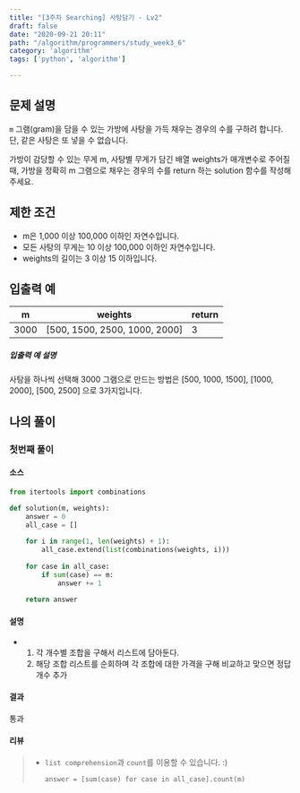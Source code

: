 ```yaml
---
title: "[3주차 Searching] 사탕담기 - Lv2"
draft: false
date: "2020-09-21 20:11"
path: "/algorithm/programmers/study_week3_6"
category: 'algorithm'
tags: ['python', 'algorithm']

---
```


## 문제 설명

`m` 그램(gram)을 담을 수 있는 가방에 사탕을 가득 채우는 경우의 수를 구하려 합니다. 단, 같은 사탕은 또 넣을 수 없습니다.

가방이 감당할 수 있는 무게 m, 사탕별 무게가 담긴 배열 weights가 매개변수로 주어질 때, 가방을 정확히 m 그램으로 채우는 경우의 수를 return 하는 solution 함수를 작성해주세요.

## 제한 조건

- m은 1,000 이상 100,000 이하인 자연수입니다.
- 모든 사탕의 무게는 10 이상 100,000 이하인 자연수입니다.
- weights의 길이는 3 이상 15 이하입니다.

## 입출력 예

| m    | weights                       | return |
| ---- | ----------------------------- | ------ |
| 3000 | [500, 1500, 2500, 1000, 2000] | 3      |

##### 입출력 예 설명

사탕을 하나씩 선택해 3000 그램으로 만드는 방법은 [500, 1000, 1500], [1000, 2000], [500, 2500] 으로 3가지입니다.



## 나의 풀이

### 첫번째 풀이

#### 소스

```python
from itertools import combinations

def solution(m, weights):
    answer = 0
    all_case = []
    
    for i in range(1, len(weights) + 1):
        all_case.extend(list(combinations(weights, i)))
    
    for case in all_case:
        if sum(case) == m:
            answer += 1
    
    return answer
```

#### 설명

- 1. 각 개수별 조합을 구해서 리스트에 담아둔다.
  2. 해당 조합 리스트를 순회하며 각 조합에 대한 가격을 구해 비교하고 맞으면 정답 개수 추가

#### 결과

통과

#### 리뷰

> - `list comprehension`과 `count`를 이용할 수 있습니다. :)
>
>   ```
>   answer = [sum(case) for case in all_case].count(m)
>   ```
